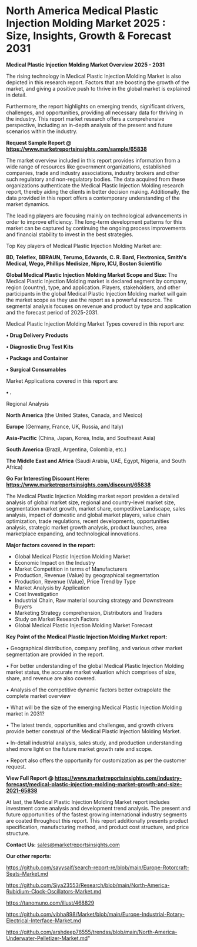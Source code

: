 # North America Medical Plastic Injection Molding Market 2025 : Size, Insights, Growth & Forecast 2031

<Strong> Medical Plastic Injection Molding Market Overview 2025 - 2031</strong>

The rising technology in Medical Plastic Injection Molding Market is also depicted in this research report. Factors that are boosting the growth of the market, and giving a positive push to thrive in the global market is explained in detail.

Furthermore, the report highlights on emerging trends, significant drivers, challenges, and opportunities, providing all necessary data for thriving in the industry. This report market research offers a comprehensive perspective, including an in-depth analysis of the present and future scenarios within the industry.

<strong>Request Sample Report @ <a href=https://www.marketreportsinsights.com/sample/65838>https://www.marketreportsinsights.com/sample/65838</a></strong>

The market overview included in this report provides information from a wide range of resources like government organizations, established companies, trade and industry associations, industry brokers and other such regulatory and non-regulatory bodies. The data acquired from these organizations authenticate the Medical Plastic Injection Molding research report, thereby aiding the clients in better decision making. Additionally, the data provided in this report offers a contemporary understanding of the market dynamics.

The leading players are focusing mainly on technological advancements in order to improve efficiency. The long-term development patterns for this market can be captured by continuing the ongoing process improvements and financial stability to invest in the best strategies.

Top Key players of Medical Plastic Injection Molding Market are:

<strong>BD, Teleflex, BBRAUN, Terumo, Edwards, C. R. Bard, Flextronics, Smith&#39;s Medical, Wego, Phillips Medisize, Nipro, ICU, Boston Scientific</strong>

<strong><b>Global Medical Plastic Injection Molding Market Scope and Size:</b></strong>
The Medical Plastic Injection Molding market is declared segment by company, region (country), type, and application. Players, stakeholders, and other participants in the global Medical Plastic Injection Molding market will gain the market scope as they use the report as a powerful resource. The segmental analysis focuses on revenue and product by type and application and the forecast period of 2025-2031.

Medical Plastic Injection Molding Market Types covered in this report are:

<strong>• Drug Delivery Products

• Diagnostic Drug Test Kits

• Package and Container

• Surgical Consumables</strong>

Market Applications covered in this report are:

<strong>• .</strong> 

Regional Analysis

<strong>North America</strong> (the United States, Canada, and Mexico)

<strong>Europe</strong> (Germany, France, UK, Russia, and Italy)

<strong>Asia-Pacific</strong> (China, Japan, Korea, India, and Southeast Asia)

<strong>South America</strong> (Brazil, Argentina, Colombia, etc.)

<strong>The Middle East and Africa</strong> (Saudi Arabia, UAE, Egypt, Nigeria, and South Africa)

<strong>Go For Interesting Discount Here: <a href=https://www.marketreportsinsights.com/discount/65838>https://www.marketreportsinsights.com/discount/65838</a></strong>

The Medical Plastic Injection Molding market report provides a detailed analysis of global market size, regional and country-level market size, segmentation market growth, market share, competitive Landscape, sales analysis, impact of domestic and global market players, value chain optimization, trade regulations, recent developments, opportunities analysis, strategic market growth analysis, product launches, area marketplace expanding, and technological innovations.

<strong><b>Major factors covered in the report:</b></strong>
<ul>
  <li>Global Medical Plastic Injection Molding Market </li>
  <li>Economic Impact on the Industry</li>
  <li>Market Competition in terms of Manufacturers</li>
  <li>Production, Revenue (Value) by geographical segmentation</li>
  <li>Production, Revenue (Value), Price Trend by Type</li>
  <li>Market Analysis by Application</li>
  <li>Cost Investigation</li>
  <li>Industrial Chain, Raw material sourcing strategy and Downstream Buyers</li>
  <li>Marketing Strategy comprehension, Distributors and Traders</li>
  <li>Study on Market Research Factors</li>
  <li>Global Medical Plastic Injection Molding Market Forecast</li>
</ul>

<strong><b>Key Point of the Medical Plastic Injection Molding Market report:</b></strong>

• Geographical distribution, company profiling, and various other market segmentation are provided in the report.

• For better understanding of the global Medical Plastic Injection Molding market status, the accurate market valuation which comprises of size, share, and revenue are also covered.

• Analysis of the competitive dynamic factors better extrapolate the complete market overview

• What will be the size of the emerging Medical Plastic Injection Molding market in 2031?

• The latest trends, opportunities and challenges, and growth drivers provide better construal of the Medical Plastic Injection Molding Market.

• In-detail industrial analysis, sales study, and production understanding shed more light on the future market growth rate and scope.

• Report also offers the opportunity for customization as per the customer request.

<strong><b>View Full Report @ <a href=https://www.marketreportsinsights.com/industry-forecast/medical-plastic-injection-molding-market-growth-and-size-2021-65838>https://www.marketreportsinsights.com/industry-forecast/medical-plastic-injection-molding-market-growth-and-size-2021-65838</a></b></strong>


At last, the Medical Plastic Injection Molding Market report includes investment come analysis and development trend analysis. The present and future opportunities of the fastest growing international industry segments are coated throughout this report. This report additionally presents product specification, manufacturing method, and product cost structure, and price structure.

<strong>Contact Us:</strong>
sales@marketreportsinsights.com

<strong>Our other reports:</strong>

<a href=https://github.com/sayysaif/search-report-re/blob/main/Europe-Rotorcraft-Seats-Market.md>https://github.com/sayysaif/search-report-re/blob/main/Europe-Rotorcraft-Seats-Market.md</a>

<a href=https://github.com/Siya23553/Research/blob/main/North-America-Rubidium-Clock-Oscillators-Market.md>https://github.com/Siya23553/Research/blob/main/North-America-Rubidium-Clock-Oscillators-Market.md</a>

<a href=https://tanomuno.com/illust/468829>https://tanomuno.com/illust/468829</a>

<a href=https://github.com/vibha898/Market/blob/main/Europe-Industrial-Rotary-Electrical-Interface-Market.md>https://github.com/vibha898/Market/blob/main/Europe-Industrial-Rotary-Electrical-Interface-Market.md</a>

<a href=https://github.com/arshdeep76555/trendss/blob/main/North-America-Underwater-Pelletizer-Market.md>https://github.com/arshdeep76555/trendss/blob/main/North-America-Underwater-Pelletizer-Market.md</a>"
